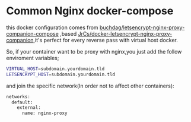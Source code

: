 # Common Nginx docker-compose

this docker configuration comes from [buchdag/letsencrypt-nginx-proxy-companion-compose](https://github.com/buchdag/letsencrypt-nginx-proxy-companion-compose) ,based [JrCs/docker-letsencrypt-nginx-proxy-companion](https://github.com/JrCs/docker-letsencrypt-nginx-proxy-companion),it's perfect for every reverse pass with virtual host docker.

So, if your container want to be proxy with nginx,you just add the follow enviroment variables;

```bash
VIRTUAL_HOST=subdomain.yourdomain.tld
LETSENCRYPT_HOST=subdomain.yourdomain.tld
```

and join the specific network(In order not to affect other containers):

```bash
networks:
  default:
    external:
      name: nginx-proxy
```

